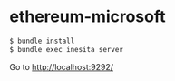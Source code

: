 # ethereum-microsoft

```sh
$ bundle install
$ bundle exec inesita server
```

Go to [http://localhost:9292/](http://localhost:9292/)
